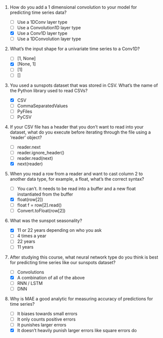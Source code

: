 1. How do you add a 1 dimensional convolution to your model for predicting time series data?

    - [ ] Use a 1DConv layer type
    - [ ] Use a Convolution1D layer type
    - [x] Use a Conv1D layer type
    - [ ] Use a 1DConvolution layer type

2. What’s the input shape for a univariate time series to a Conv1D? 

    - [ ] [1, None]
    - [x] [None, 1]
    - [ ] [1]
    - [ ] []

3. You used a sunspots dataset that was stored in CSV. What’s the name of the Python library used to read CSVs?

    - [x] CSV
    - [ ] CommaSeparatedValues
    - [ ] PyFiles
    - [ ] PyCSV

4. If your CSV file has a header that you don’t want to read into your dataset, what do you execute before iterating through the file using a ‘reader’ object?

    - [ ] reader.next
    - [ ] reader.ignore_header()
    - [ ] reader.read(next)
    - [x] next(reader)

5. When you read a row from a reader and want to cast column 2 to another data type, for example, a float, what’s the correct syntax?

    - [ ] You can’t. It needs to be read into a buffer and a new float instantiated from the buffer
    - [x] float(row[2])
    - [ ] float f = row[2].read()
    - [ ] Convert.toFloat(row[2])

6. What was the sunspot seasonality?

    - [x] 11 or 22 years depending on who you ask
    - [ ] 4 times a year
    - [ ] 22 years
    - [ ] 11 years

7. After studying this course, what neural network type do you think is best for predicting time series like our sunspots dataset?

    - [ ] Convolutions
    - [x] A combination of all of the above
    - [ ] RNN / LSTM
    - [ ] DNN

8. Why is MAE a good analytic for measuring accuracy of predictions for time series?

    - [ ] It biases towards small errors
    - [ ] It only counts positive errors
    - [ ] It punishes larger errors
    - [x] It doesn’t heavily punish larger errors like square errors do
